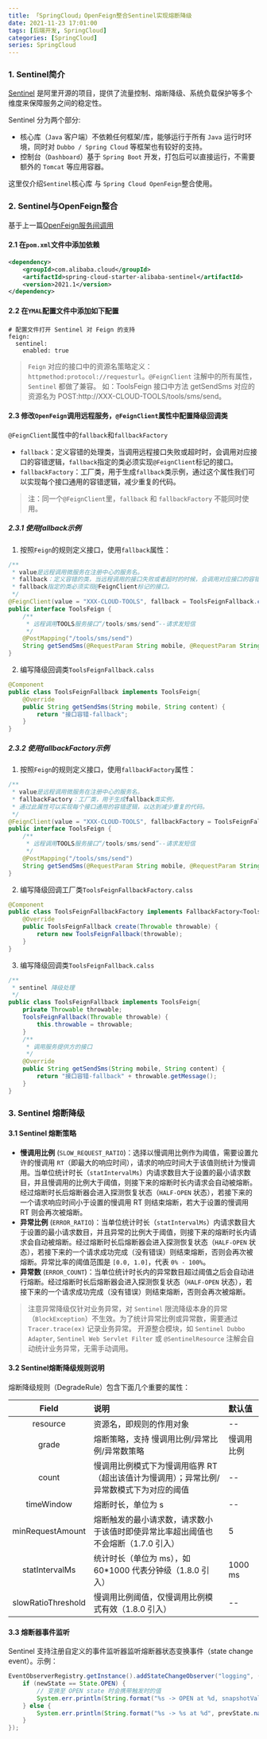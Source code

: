 ```yaml
---
title: 「SpringCloud」OpenFeign整合Sentinel实现熔断降级
date: 2021-11-23 17:01:00
tags: [后端开发, SpringCloud]
categories: [SpringCloud]
series: SpringCloud
---
```


### 1. Sentinel简介
[Sentinel](https://github.com/alibaba/Sentinel) 是阿里开源的项目，提供了流量控制、熔断降级、系统负载保护等多个维度来保障服务之间的稳定性。

Sentinel 分为两个部分:
- 核心库（`Java` 客户端）不依赖任何框架/库，能够运行于所有 `Java` 运行时环境，同时对 `Dubbo / Spring Cloud` 等框架也有较好的支持。
- 控制台（`Dashboard`）基于 `Spring Boot` 开发，打包后可以直接运行，不需要额外的 `Tomcat` 等应用容器。<!-- more -->

这里仅介绍`Sentinel`核心库 与 `Spring Cloud OpenFeign`整合使用。

### 2. Sentinel与OpenFeign整合
基于上一篇[OpenFeign服务间调用](https://my.oschina.net/chaoo/blog/5308587)
#### 2.1 在`pom.xml`文件中添加依赖

``` xml
<dependency>
    <groupId>com.alibaba.cloud</groupId>
    <artifactId>spring-cloud-starter-alibaba-sentinel</artifactId>
    <version>2021.1</version>
</dependency>
```

#### 2.2 在`YMAL`配置文件中添加如下配置
``` ymal
# 配置文件打开 Sentinel 对 Feign 的支持
feign:
  sentinel:
    enabled: true
```

> `Feign` 对应的接口中的资源名策略定义：`httpmethod:protocol://requesturl`。`@FeignClient` 注解中的所有属性，`Sentinel` 都做了兼容。
> 如：ToolsFeign 接口中方法 getSendSms 对应的资源名为 POST:http://XXX-CLOUD-TOOLS/tools/sms/send。

#### 2.3 修改`OpenFeign`调用远程服务，`@FeignClient`属性中配置降级回调类
`@FeignClient`属性中的`fallback`和`fallbackFactory`
- `fallback`：定义容错的处理类，当调用远程接口失败或超时时，会调用对应接口的容错逻辑，`fallback`指定的类必须实现`@FeignClient`标记的接口。
- `fallbackFactory`：工厂类，用于生成`fallback`类示例，通过这个属性我们可以实现每个接口通用的容错逻辑，减少重复的代码。

> 注：同一个`@FeignClient`里，`fallback` 和 `fallbackFactory` 不能同时使用。

##### 2.3.1 使用fallback示例
1. 按照`Feign`的规则定义接口，使用`fallback`属性：

``` java
/**
 * value是远程调用微服务在注册中心的服务名。
 * fallback：定义容错的类，当远程调用的接口失败或者超时的时候，会调用对应接口的容错逻辑，
 * fallback指定的类必须实现@FeignClient标记的接口。
 */
@FeignClient(value = "XXX-CLOUD-TOOLS", fallback = ToolsFeignFallback.class)
public interface ToolsFeign {
    /**
     * 远程调用TOOLS服务接口“/tools/sms/send”--请求发短信
     */
    @PostMapping("/tools/sms/send")
    String getSendSms(@RequestParam String mobile, @RequestParam String content);
}
```

2. 编写降级回调类`ToolsFeignFallback.calss`

``` java
@Component
public class ToolsFeignFallback implements ToolsFeign{
    @Override
    public String getSendSms(String mobile, String content) {
        return "接口容错-fallback";
    }
}
```

##### 2.3.2 使用fallbackFactory示例
1. 按照`Feign`的规则定义接口，使用`fallbackFactory`属性：

``` java
/**
 * value是远程调用微服务在注册中心的服务名。
 * fallbackFactory：工厂类，用于生成fallback类实例，
 * 通过此属性可以实现每个接口通用的容错逻辑，以达到减少重复的代码。
 */
@FeignClient(value = "XXX-CLOUD-TOOLS", fallbackFactory = ToolsFeignFallbackFactory.class)
public interface ToolsFeign {
    /**
     * 远程调用TOOLS服务接口“/tools/sms/send”--请求发短信
     */
    @PostMapping("/tools/sms/send")
    String getSendSms(@RequestParam String mobile, @RequestParam String content);
}
```

2. 编写降级回调工厂类`ToolsFeignFallbackFactory.calss`

``` java
@Component
public class ToolsFeignFallbackFactory implements FallbackFactory<ToolsFeignFallback> {
	@Override
	public ToolsFeignFallback create(Throwable throwable) {
		return new ToolsFeignFallback(throwable);
	}
}
```

3. 编写降级回调类`ToolsFeignFallback.calss`

``` java
/**
 * sentinel 降级处理
 */
public class ToolsFeignFallback implements ToolsFeign{
	private Throwable throwable;
	ToolsFeignFallback(Throwable throwable) {
		this.throwable = throwable;
	}
    /**
     * 调用服务提供方的接口
     */
    @Override
    public String getSendSms(String mobile, String content) {
        return "接口容错-fallback" + throwable.getMessage();
    }
}
```


### 3. Sentinel 熔断降级
#### 3.1 Sentinel 熔断策略
- **慢调用比例** (`SLOW_REQUEST_RATIO`)：选择以慢调用比例作为阈值，需要设置允许的慢调用 `RT`（即最大的响应时间），请求的响应时间大于该值则统计为慢调用。当单位统计时长（`statIntervalMs`）内请求数目大于设置的最小请求数目，并且慢调用的比例大于阈值，则接下来的熔断时长内请求会自动被熔断。经过熔断时长后熔断器会进入探测恢复状态（`HALF-OPEN` 状态），若接下来的一个请求响应时间小于设置的慢调用 RT 则结束熔断，若大于设置的慢调用 RT 则会再次被熔断。
- **异常比例** (`ERROR_RATIO`)：当单位统计时长（`statIntervalMs`）内请求数目大于设置的最小请求数目，并且异常的比例大于阈值，则接下来的熔断时长内请求会自动被熔断。经过熔断时长后熔断器会进入探测恢复状态（`HALF-OPEN` 状态），若接下来的一个请求成功完成（没有错误）则结束熔断，否则会再次被熔断。异常比率的阈值范围是 `[0.0, 1.0]`，代表 `0% - 100%`。
- **异常数** (`ERROR_COUNT`)：当单位统计时长内的异常数目超过阈值之后会自动进行熔断。经过熔断时长后熔断器会进入探测恢复状态（`HALF-OPEN` 状态），若接下来的一个请求成功完成（没有错误）则结束熔断，否则会再次被熔断。

> 注意异常降级仅针对业务异常，对 `Sentinel` 限流降级本身的异常（`BlockException`）不生效。为了统计异常比例或异常数，需要通过 `Tracer.trace(ex)` 记录业务异常。
> 开源整合模块，如 `Sentinel Dubbo Adapter`, `Sentinel Web Servlet Filter` 或 `@SentinelResource` 注解会自动统计业务异常，无需手动调用。


#### 3.2 Sentinel熔断降级规则说明
熔断降级规则（DegradeRule）包含下面几个重要的属性：

| Field | 说明 | 默认值 |
| :----: | :---- | :---- |
| resource | 资源名，即规则的作用对象 | -- |
| grade | 熔断策略，支持 慢调用比例/异常比例/异常数策略 | 慢调用比例 |
| count | 慢调用比例模式下为慢调用临界 RT（超出该值计为慢调用）；异常比例/异常数模式下为对应的阈值 | -- |
| timeWindow | 熔断时长，单位为 s | -- |
| minRequestAmount | 熔断触发的最小请求数，请求数小于该值时即使异常比率超出阈值也不会熔断（1.7.0 引入） | 5 |
| statIntervalMs | 统计时长（单位为 ms），如 60*1000 代表分钟级（1.8.0 引入） | 1000 ms |
| slowRatioThreshold | 慢调用比例阈值，仅慢调用比例模式有效（1.8.0 引入） | -- |


#### 3.3 熔断器事件监听
Sentinel 支持注册自定义的事件监听器监听熔断器状态变换事件（state change event）。示例：
``` java
EventObserverRegistry.getInstance().addStateChangeObserver("logging", (prevState, newState, rule, snapshotValue) -> {
    if (newState == State.OPEN) {
        // 变换至 OPEN state 时会携带触发时的值
        System.err.println(String.format("%s -> OPEN at %d, snapshotValue=%.2f", prevState.name(), TimeUtil.currentTimeMillis(), snapshotValue));
    } else {
        System.err.println(String.format("%s -> %s at %d", prevState.name(), newState.name(), TimeUtil.currentTimeMillis()));
    }
});
```

